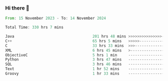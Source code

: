 ### Hi there 👋

<!--
**luoxuanzao/luoxuanzao** is a ✨ _special_ ✨ repository because its `README.md` (this file) appears on your GitHub profile.

Here are some ideas to get you started:

- 🔭 I’m currently working on ...
- 🌱 I’m currently learning ...
- 👯 I’m looking to collaborate on ...
- 🤔 I’m looking for help with ...
- 💬 Ask me about ...
- 📫 How to reach me: ...
- 😄 Pronouns: ...
- ⚡ Fun fact: ...
-->

<!--START_SECTION:waka-->

```rust
From: 15 November 2023 - To: 14 November 2024

Total Time: 330 hrs 7 mins

Java                                   201 hrs 48 mins >>>>>>>>>>>>>>>----------   61.10 %
C++                                    65 hrs 5 mins   >>>>>--------------------   19.71 %
C                                      33 hrs 33 mins  >>>----------------------   10.16 %
XML                                    6 hrs 45 mins   >------------------------   02.05 %
ObjectiveC                             5 hrs 1 min     -------------------------   01.52 %
Python                                 3 hrs 47 mins   -------------------------   01.15 %
SQL                                    3 hrs 46 mins   -------------------------   01.14 %
Text                                   1 hr 52 mins    -------------------------   00.57 %
Groovy                                 1 hr 33 mins    -------------------------   00.47 %
```

<!--END_SECTION:waka-->